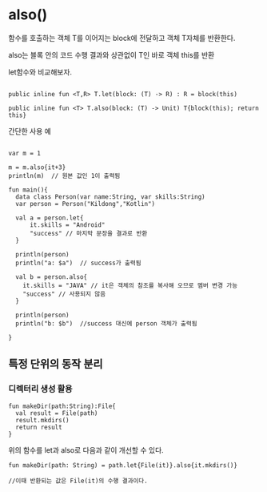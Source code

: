 # also()  
  
함수를 호출하는 객체 T를 이어지는 block에 전달하고 객체 T자체를 반환한다.

also는 블록 안의 코드 수행 결과와 상관없이 T인 바로 객체 this를 반환

let함수와 비교해보자.

```

public inline fun <T,R> T.let(block: (T) -> R) : R = block(this)

public inline fun <T> T.also(block: (T) -> Unit) T{block(this); return this}

```

간단한 사용 예

```

var m = 1

m = m.also{it+3}
println(m)  // 원본 값인 1이 출력됨

```


```
fun main(){
  data class Person(var name:String, var skills:String)
  var person = Person("Kildong","Kotlin")
  
  val a = person.let{
      it.skills = "Android"
      "success" // 마지막 문장을 결과로 반환
  }
  
  println(person)
  println("a: $a")  // success가 출력됨
  
  val b = person.also{
    it.skills = "JAVA" // it은 객체의 참조를 복사해 오므로 멤버 변경 가능
    "success" // 사용되지 않음
  }
  
  println(person)
  println("b: $b")  //success 대신에 person 객체가 출력됨
  
}

```


## 특정 단위의 동작 분리  

### 디렉터리 생성 활용  

```
fun makeDir(path:String):File{
  val result = File(path)
  result.mkdirs()
  return result
}
```

위의 함수를 let과 also로 다음과 같이 개선할 수 있다.  

```
fun makeDir(path: String) = path.let{File(it)}.also{it.mkdirs()}

//이때 반환되는 값은 File(it)의 수행 결과이다.
```

